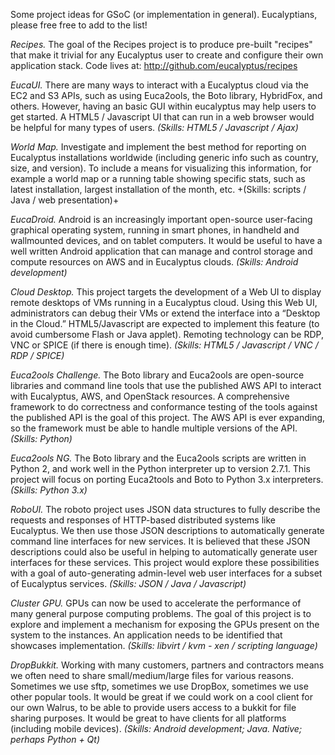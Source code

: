 Some project ideas for GSoC (or implementation in general).  Eucalyptians, please free free to add to the list!

*Recipes.* The goal of the Recipes project is to produce pre-built "recipes" that make it trivial for any Eucalyptus user to create and configure their own application stack.  Code lives at: http://github.com/eucalyptus/recipes

*EucaUI.* There are many ways to interact with a Eucalyptus cloud via the EC2 and S3 APIs, such as using Euca2ools, the Boto library, HybridFox, and others. However, having an basic GUI within eucalyptus may help users to get started. A HTML5 / Javascript UI that can run in a web browser would be helpful for many types of users. _(Skills: HTML5 / Javascript / Ajax)_

*World Map.* Investigate and implement the best method for reporting on Eucalyptus installations worldwide (including generic info such as country, size, and version). To include a means for visualizing this information, for example a world map or a running table showing specific stats, such as latest installation, largest installation of the month, etc. +(Skills: scripts / Java / web presentation)+

*EucaDroid.* Android is an increasingly important open-source user-facing graphical operating system, running in smart phones, in handheld and wallmounted devices, and on tablet computers. It would be useful to have a well written Android application that can manage and control storage and compute resources on AWS and in Eucalyptus clouds. _(Skills: Android development)_

*Cloud Desktop.* This project targets the development of a Web UI to display remote desktops of VMs running in a Eucalyptus cloud. Using this Web UI, administrators can debug their VMs or extend the interface into a “Desktop in the Cloud.” HTML5/Javascript are expected to implement this feature (to avoid cumbersome Flash or Java applet). Remoting technology can be RDP, VNC or SPICE (if there is enough time). _(Skills: HTML5 / Javascript / VNC / RDP / SPICE)_

*Euca2ools Challenge.* The Boto library and Euca2ools are open-source libraries and command line tools that use the published AWS API to interact with Eucalyptus, AWS, and OpenStack resources. A comprehensive framework to do correctness and conformance testing of the tools against the published API is the goal of this project. The AWS API is ever expanding, so the framework must be able to handle multiple versions of the API. _(Skills: Python)_

*Euca2ools NG.* The Boto library and the Euca2ools scripts are written in Python 2, and work well in the Python interpreter up to version 2.7.1. This project will focus on porting Euca2tools and Boto to Python 3.x interpreters. _(Skills: Python 3.x)_ 

*RoboUI.* The roboto project uses JSON data structures to fully describe the requests and responses of HTTP-based distributed systems like Eucalyptus. We then use those JSON descriptions to automatically generate command line interfaces for new services. It is believed that these JSON descriptions could also be useful in helping to automatically generate user interfaces for these services. This project would explore these possibilities with a goal of auto-generating admin-level web user interfaces for a subset of Eucalyptus services. _(Skills: JSON / Java / Javascript)_

*Cluster GPU.* GPUs can now be used to accelerate the performance of many general purpose computing problems. The goal of this project is to explore and implement a mechanism for exposing the GPUs present on the system to the instances. An application needs to be identified that showcases implementation. _(Skills: libvirt / kvm - xen / scripting language)_

*DropBukkit.* Working with many customers, partners and contractors means we often need to share small/medium/large files for various reasons.  Sometimes we use sftp, sometimes we use DropBox, sometimes we use other popular tools.  It would be great if we could work on a cool client for our own Walrus, to be able to provide users access to a bukkit for file sharing purposes.  It would be great to have clients for all platforms (including mobile devices). _(Skills: Android development; Java. Native; perhaps Python + Qt)_